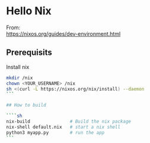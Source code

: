 # Hello Nix  

From:  
https://nixos.org/guides/dev-environment.html

## Prerequisits  

Install nix  

````sh
mkdir /nix  
chown <YOUR_USERNAME> /nix
sh <(curl -L https://nixos.org/nix/install) --daemon
```

## How to build  

````sh
nix-build               # Build the nix package  
nix-shell default.nix   # start a nix shell
python3 myapp.py        # run the app 
```


